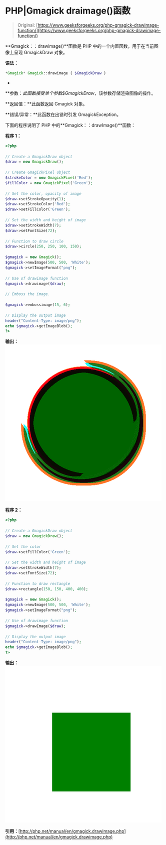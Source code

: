 # PHP|Gmagick draimage()函数

> Original: [https://www.geeksforgeeks.org/php-gmagick-drawimage-function/](https://www.geeksforgeeks.org/php-gmagick-drawimage-function/)

**Gmagick：：drawimage()**函数是 PHP 中的一个内置函数，用于在当前图像上呈现 GmagickDraw 对象。

**语法：**

```php
*Gmagick* Gmagick::drawimage ( $GmagickDraw )
```

*
**参数：**此函数接受单个参数*$GmagickDraw*，该参数存储渲染图像的操作。

**返回值：**此函数返回 Gmagick 对象。

**错误/异常：**此函数在出错时引发 GmagickException。

下面的程序说明了 PHP 中的**Gmagick：：drawImage()**函数：

**程序 1：**

```php
<?php 

// Create a GmagickDraw object 
$draw = new GmagickDraw(); 

// Create GmagickPixel object 
$strokeColor = new GmagickPixel('Red'); 
$fillColor = new GmagickPixel('Green'); 

// Set the color, opacity of image 
$draw->setStrokeOpacity(1); 
$draw->setStrokeColor('Red'); 
$draw->setFillColor('Green'); 

// Set the width and height of image 
$draw->setStrokeWidth(7); 
$draw->setFontSize(72); 

// Function to draw circle  
$draw->circle(250, 250, 100, 150); 

$gmagick = new Gmagick(); 
$gmagick->newImage(500, 500, 'White'); 
$gmagick->setImageFormat("png"); 

// Use of drawimage function
$gmagick->drawimage($draw); 

// Emboss the image.

$gmagick->embossimage(15, 6);

// Display the output image 
header("Content-Type: image/png"); 
echo $gmagick->getImageBlob(); 
?> 
```

**输出：**
![](img/fa8c412997231bf12b49cff15a263548.png)

**程序 2：**

```php
<?php 

// Create a GmagickDraw object 
$draw = new GmagickDraw();  

// Set the color
$draw->setFillColor('Green'); 

// Set the width and height of image 
$draw->setStrokeWidth(7); 
$draw->setFontSize(72); 

// Function to draw rectangle  
$draw->rectangle(150, 150, 400, 400); 

$gmagick = new Gmagick(); 
$gmagick->newImage(500, 500, 'White'); 
$gmagick->setImageFormat("png"); 

// Use of drawimage function
$gmagick->drawImage($draw); 

// Display the output image 
header("Content-Type: image/png"); 
echo $gmagick->getImageBlob(); 
?> 
```

**输出：**
![](img/00edb98c79de3fc1bf1b1d63f22f80ea.png)

**引用：**[http://php.net/manual/en/gmagick.drawimage.php](http://php.net/manual/en/gmagick.drawimage.php)